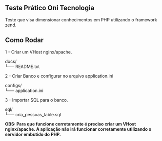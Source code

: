 ## Teste Prático Oni Tecnologia

Teste que visa dimensionar conhecimentos em PHP utilizando o framework zend.

## Como Rodar

1 - Criar um VHost nginx/apache.

docs/\
└── README.txt

2 - Criar Banco e configurar no arquivo application.ini

configs/\
└── application.ini

3 - Importar SQL para o banco.

sql/\
└── cria_pessoas_table.sql

**OBS: Para que funcione corretamente é preciso criar um VHost nginx/apache.
A aplicação não irá funcionar corretamente utilizando o servidor embutido do PHP.**
